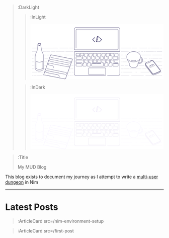> :DarkLight
> > :InLight
> >
> > ![banner](/img/cb-banner.svg)
>
> > :InDark
> >
> > ![banner](/img/cb-banner-dark.svg)

> :Title
>
> My MUD Blog

This blog exists to document my journey as I attempt to write a [multi-user dungeon](https://en.wikipedia.org/wiki/MUD) in Nim

---

# Latest Posts
> :ArticleCard src=/nim-environment-setup

> :ArticleCard src=/first-post

